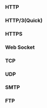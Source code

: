 ### HTTP  
### HTTP/3(Quick)   
### HTTPS   
### Web Socket    
### TCP   
### UDP   
### SMTP   
### FTP   
